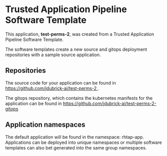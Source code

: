# Trusted Application Pipeline Software Template

This application, **test-perms-2**, was created from a Trusted Application Pipeline Software Template.

The software templates create a new source and gitops deployment repositories with a sample source application. 

## Repositories

The source code for your application can be found in [https://github.com/jdubrick-ai/test-perms-2 ](https://github.com/jdubrick-ai/test-perms-2 ).
 
The gitops repository, which contains the kubernetes manifests for the application can be found in 
[https://github.com/jdubrick-ai/test-perms-2-gitops ](https://github.com/jdubrick-ai/test-perms-2-gitops ) 

## Application namespaces 

The default application will be found in the namespace: rhtap-app. Applications can be deployed into unique namespaces or multiple software templates can also bet generated into the same group namespaces.  